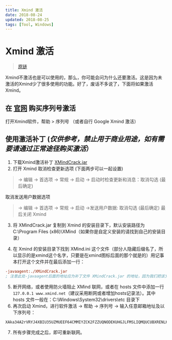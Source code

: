```yaml
---
title: Xmind 激活
date: 2018-08-24
updated: 2018-08-25
tags: [Tool, Windows]
---
```

# Xmind 激活

> [原链](https://github.com/mounui/Xmind)

Xmind不激活也是可以使用的，那么，你可能会问为什么还要激活。这是因为未激活的Xmind少了很多使用的功能。好了，废话不多说了，下面将如果激活Xmind。

## 在 [官网](https://www.xmind.net/) 购买序列号激活

  打开Xmind软件，帮助 > 序列号 （或者自行 Google Xmind 激活）

## 使用激活补丁 (*仅供参考，禁止用于商业用途，如有需要请通过正常途径购买激活*）

1. 下载Xmind激活补丁 [XMindCrack.jar](https://github.com/mounui/Xmind/tree/master/XMindCrack)
2. 打开 Xmind 取消检查更新选项 (下面两步可以一起设置)
  > -> 编辑 -> 首选项 -> 常规 -> 启动 -> 启动时检查更新和消息：取消勾选 (最后确定)

  取消发送用户数据选项

  > -> 编辑 -> 首选项 -> 常规 -> 启动 ->发送用户数据: 取消勾选 (最后确定)
  最后关闭 Xmind  
3. 将 XMindCrack.jar 复制到 Xmind 的安装目录下，默认安装路径为 C:\Program Files (x86)\XMind（如果你是自定义安装的请找到自己的安装目录）

4. 在 Xmind 的安装目录下找到 XMind.ini 这个文件（部分人隐藏后缀名了，所以显示的是xmind这个名字，只要是在xmind图标后面的那个就是的）用记事本打开这个文件并在最后添加一行：
  ```ini
  -javaagent:./XMindCrack.jar
  ; 注意此处-javaagent后面的地址应为补丁文件 XMindCrack.jar 的地址，因为我们把该文件放到了Xmind 的安装目录下，Xmind.ini 和 XMindCrack.jar 在同一目录下，因此这里我们可以使用相对路径，如果这两个文件不在同一个目录下，注意填写正确的路径
  ```
5. 断开网络，或者使用防火墙阻止 XMind 联网，或者在 hosts 文件中添加一行`127.0.0.1 www.xmind.net`（建议采用断网或者增加hosts记录法）。其中 hosts 文件一般在：C:\Windows\System32\drivers\etc 目录下
6. 再次启动 Xmind，进行软件激活 -> 帮助 -> 序列号 -> 输入任意邮箱地址及以下序列号：
  ```bash
  XAka34A2rVRYJ4XBIU35UZMUEEF64CMMIYZCK2FZZUQNODEKUHGJLFMSLIQMQUCUBXRENLK6NZL37JXP4PZXQFILMQ2RG5R7G4QNDO3PSOEUBOCDRYSSXZGRARV6MGA33TN2AMUBHEL4FXMWYTTJDEINJXUAV4BAYKBDCZQWVF3LWYXSDCXY546U3NBGOI3ZPAP2SO3CSQFNB7VVIY123456789012345
  ```
7. 所有步骤完成之后，即可重新联网。